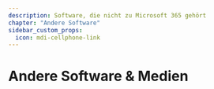 ```yaml
---
description: Software, die nicht zu Microsoft 365 gehört
chapter: "Andere Software"
sidebar_custom_props:
  icon: mdi-cellphone-link
---
```


# Andere Software & Medien

<FeatureCategories/>
